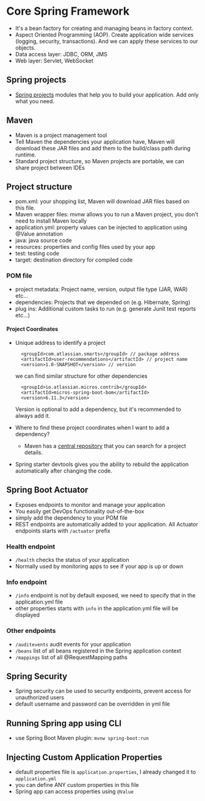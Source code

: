 # Core Spring Framework
- It's a bean factory for creating and managing beans in factory context.
- Aspect Oriented Programming (AOP). Create application wide services (logging, security, transactions). And we can apply these services to our objects.
- Data access layer: JDBC, ORM, JMS
- Web layer: Servlet, WebSocket

## Spring projects
- [Spring projects](spring.io/projects) modules that help you to build your application. Add only what you need.

## Maven
- Maven is a project management tool
- Tell Maven the dependencies your application have, Maven will download these JAR files and add them to the build/class path during runtime.
- Standard project structure, so Maven projects are portable, we can share project between IDEs

## Project structure
- pom.xml: your shopping list, Maven will download JAR files based on this file.
- Maven wrapper files: mvnw allows you to run a Maven project, you don't need to install Maven locally
- application.yml: property values can be injected to application using @Value annotation
- java: java source code
- resources: properties and config files used by your app
- test: testing code
- target: destination directory for compiled code

### POM file
- project metadata: Project name, version, output file type (JAR, WAR) etc...
- dependencies: Projects that we depended on (e.g. Hibernate, Spring)
- plug ins: Additional custom tasks to run (e.g. generate Junit test reports etc...)

#### Project Coordinates
- Unique address to identify a project
  ```
    <groupId>com.atlassian.smarts</groupId> // package address
    <artifactId>user-recommendations</artifactId> // project name
    <version>1.0-SNAPSHOT</version> // version
  ```
  we can find similar structure for other dependencies
  ```
    <groupId>io.atlassian.micros.contrib</groupId>
    <artifactId>micros-spring-boot-bom</artifactId>
    <version>6.11.3</version>
  ```
  Version is optional to add a dependency, but it's recommended to always add it.

- Where to find these project coordinates when I want to add a dependency? 
  - Maven has a [central repository](https://central.sonatype.com/) that you can search for a project details.
- Spring starter devtools gives you the ability to rebuild the application automatically after changing the code.

## Spring Boot Actuator
- Exposes endpoints to monitor and manage your application
- You easily get DevOps functionality out-of-the-box
- simply add the dependency to your POM file
- REST endpoints are automatically added to your application. All Actuator endpoints starts with `/actuator` prefix

### Health endpoint
- `/health` checks the status of your application
- Normally used by monitoring apps to see if your app is up or down

### Info endpoint
- `/info` endpoint is not by default exposed, we need to specify that in the application.yml file
- other properties starts with `info` in the application.yml file will be displayed 

### Other endpoints
- `/auditevents` audit events for your application
- `/beans` list of all beans registered in the Spring application context
- `/mappings` list of all @RequestMapping paths

## Spring Security
- Spring security can be used to security endpoints, prevent access for unauthorized users
- default username and password can be overridden in yml file

## Running Spring app using CLI
- use Spring Boot Maven plugin: `mvnw spring-boot:run`

## Injecting Custom Application Properties
- default properties file is `application.properties`, I already changed it to `application.yml`
- you can define ANY custom properties in this file
- Spring app can access properties using `@Value`